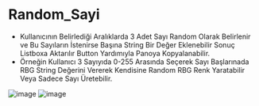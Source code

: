 # Random_Sayi
* Kullanıcının Belirlediği Aralıklarda 3 Adet Sayı Random Olarak Belirlenir ve Bu Sayıların İstenirse Başına String Bir Değer Eklenebilir Sonuç Listboxa Aktarılır Button Yardımıyla Panoya Kopyalanabilir.
* Örneğin Kullanıcı 3 Sayıyıda 0-255 Arasında Seçerek Sayı Başlarınada RBG String Değerini Vererek Kendisine Random RBG Renk Yaratabilir Veya Sadece Sayı Üretebilir.

![image](https://github.com/boraavcu/Istege_Gore_Random_Sayi/assets/110854353/c3a2ed73-a8c5-4fe0-9938-c7bbf8391f7b)            ![image](https://github.com/boraavcu/Istege_Gore_Random_Sayi/assets/110854353/de99e01e-c3a3-4df6-b523-e720bfad5699)
